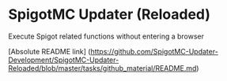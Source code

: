 # SpigotMC Updater (Reloaded)
Execute Spigot related functions without entering a browser

[Absolute README link] (https://github.com/SpigotMC-Updater-Development/SpigotMC-Updater-Reloaded/blob/master/tasks/github_material/README.md)

